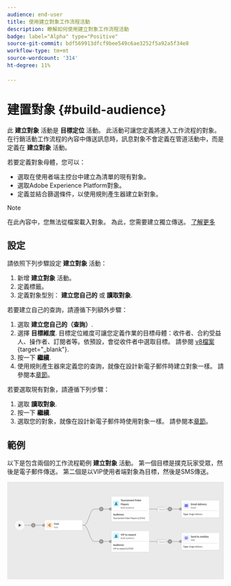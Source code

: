 ```yaml
---
audience: end-user
title: 使用建立對象工作流程活動
description: 瞭解如何使用建立對象工作流程活動
badge: label="Alpha" type="Positive"
source-git-commit: bdf569913dfcf9bee549c6ae3252f5a92a5f34e8
workflow-type: tm+mt
source-wordcount: '314'
ht-degree: 11%

---
```



# 建置對象 {#build-audience}

此 **建立對象** 活動是 **目標定位** 活動。 此活動可讓您定義將進入工作流程的對象。 在行銷活動工作流程的內容中傳送訊息時，訊息對象不會定義在管道活動中，而是定義在 **建立對象** 活動。

若要定義對象母體，您可以：

* 選取在使用者端主控台中建立為清單的現有對象。
* 選取Adobe Experience Platform對象。
* 定義並結合篩選條件，以使用規則產生器建立新對象。

>[!NOTE]
>
>在此內容中，您無法從檔案載入對象。 為此，您需要建立獨立傳送。 [了解更多](../../audience/about-audience.md)

<!--
The **Build audience** activity can be placed at the beginning of the workflow or after any other activity. Any activity can be placed after the **Build audience**.
-->

## 設定

請依照下列步驟設定 **建立對象** 活動：

1. 新增 **建立對象** 活動。
1. 定義標籤。
1. 定義對象型別： **建立您自己的** 或 **讀取對象**.

若要建立自己的查詢，請遵循下列額外步驟：

1. 選取 **建立您自己的（查詢）**.
1. 選擇 **目標維度**. 目標定位維度可讓您定義作業的目標母體：收件者、合約受益人、操作者、訂閱者等。依預設，會從收件者中選取目標。 請參閱 [v8檔案](https://experienceleague.adobe.com/docs/campaign/automation/workflows/introduction/wf-type/targeting-workflows.html#targeting-and-filtering-dimensions){target="_blank"}.
1. 按一下 **繼續**.
1. 使用規則產生器來定義您的查詢，就像在設計新電子郵件時建立對象一樣。 請參閱本[章節](../../audience/segment-builder.md)。

若要選取現有對象，請遵循下列步驟：

1. 選取 **讀取對象**.
1. 按一下 **繼續**.
1. 選取您的對象，就像在設計新電子郵件時使用對象一樣。 請參閱本[章節](../../audience/add-audience.md)。

## 範例

以下是包含兩個的工作流程範例 **建立對象** 活動。 第一個目標是撲克玩家受眾，然後是電子郵件傳送。 第二個是以VIP使用者端對象為目標，然後是SMS傳送。

![](../assets/workflow-audience-example.png)